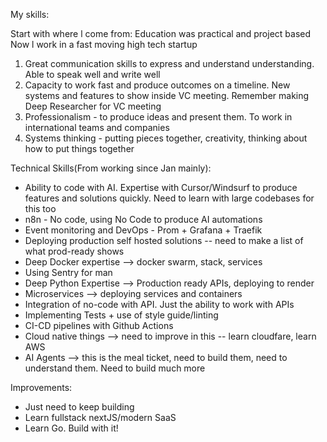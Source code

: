 My skills:

Start with where l come from:
Education was practical and project based
Now l work in a fast moving high tech startup

1. Great communication skills to express and understand understanding. Able to speak well and write well
2. Capacity to work fast and produce outcomes on a timeline. New systems and features to show inside VC meeting. Remember making Deep Researcher for VC meeting
3. Professionalism - to produce ideas and present them. To work in international teams and companies
4. Systems thinking - putting pieces together, creativity, thinking about how to put things together

Technical Skills(From working since Jan mainly):
- Ability to code with AI. Expertise with Cursor/Windsurf to produce features and solutions quickly. Need to learn with large codebases for this too
- n8n - No code, using No Code to produce AI automations
- Event monitoring and DevOps - Prom + Grafana + Traefik
- Deploying production self hosted solutions -- need to make a list of what prod-ready shows
- Deep Docker expertise --> docker swarm, stack, services
- Using Sentry for man
- Deep Python Expertise --> Production ready APIs, deploying to render
- Microservices --> deploying services and containers
- Integration of no-code with API. Just the ability to work with APIs
- Implementing Tests + use of style guide/linting
- CI-CD pipelines with Github Actions
- Cloud native things --> need to improve in this -- learn cloudfare, learn AWS
- AI Agents --> this is the meal ticket, need to build them, need to understand them. Need to build much more

Improvements:
- Just need to keep building
- Learn fullstack nextJS/modern SaaS
- Learn Go. Build with it!
